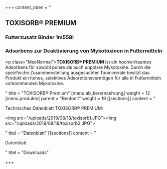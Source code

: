 +++
content_oben = "<h2><strong>TOXISORB® PREMIUM</strong></h2><h3>Futterzusatz Binder 1m558i</h3><h3><strong>Adsorbens zur Deaktivierung von Mykotoxinen in Futtermitteln</strong></h3><p class=\"MsoNormal\"><strong>TOXISORB® PREMIUM</strong> ist ein hochwirksames Adsorbens für sowohl polare als auch unpolare Mykotoxine. Durch die spezifische Zusammenstellung ausgesuchter Tonminerale besitzt das Produkt ein hohes, selektives Adsorptionsvermögen für alle in Futtermitteln vorkommenden Mykotoxine.</p>"
title = "TOXISORB® Premium"
[menu.ab_tierernaehrung]
weight = 12
[menu.produkte]
parent = "Bentonit"
weight = 19
[[sections]]
content = "<p>Technisches Datenblatt TOXISORB® PREMIUM:</p><p><img src=\"/uploads/2019/08/18/toxisorb1.JPG\"><img src=\"/uploads/2019/08/18/toxisorb2.JPG\"></p>"
titel = "Datenblatt"
[[sections]]
content = "<p>Datenblatt</p>"
titel = "Downloads"

+++
